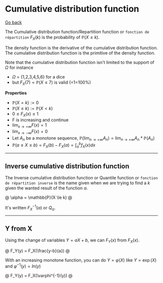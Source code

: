 # Cumulative distribution function

[Go back](..)

The Cumulative distribution function/Repartition function or `fonction de répartition` $F_X(k)$ is the probability of $\mathbb{P}(X \le k)$.

The density function is the derivative of the cumulative distribution function. The cumulative distribution function is the primitive of the density function.

Note that the cumulative distribution function isn't limited to the support of $\Omega$ for instance

* $\Omega$ = {1,2,3,4,5,6} for a dice
* but $F_X(7) = \mathbb{P}(X \le 7)$ is valid (=1=100%)

**Properties**

* $\mathbb{P}(X = k) := 0$
* $\mathbb{P}(X \le k) := \mathbb{P}(X < k)$
* $0 \le F_X(x) \le 1$
* F is increasing and continue
* $\lim_{x \rightarrow +\infty}F(x) = 1$
* $\lim_{x \rightarrow -\infty}F(x) = 0$
* Let $A_n$ be a monotone sequence, $\mathbb{P}(\lim_{n \rightarrow +\infty} A_n) = \lim_{n \rightarrow +\infty} A_n * \mathbb{P}(A_n)$
* $\mathbb{P}(a \le X \le b) = F_X(b) - F_X(a) = \int_{a}^{b} f_X(x)dx$

<hr class="sl">

## Inverse cumulative distribution function

The Inverse cumulative distribution function or Quantile function or `fonction de répartition inverse` is the name given when we are trying to find a $k$ given the wanted result of the function $\alpha$.

@
\alpha = \mathbb{P}(X \le k) 
@

It's written $F_X^{-1}(\alpha)$ or $Q_\alpha$.

<hr class="sl">

## Y from X

Using the change of variables $Y=aX+b$, we can $F_Y(x)$ from $F_X(x)$.

@
F_Y(y) = F_X(\frac{y-b}{a})
@

With an increasing monotone function, you can do $Y = \varphi(X)$ like $Y = \exp(X)$ and $\varphi^{-1}(y) = ln(y)$

@
F_Y(y) = F_X(\varphi^{-1}(y))
@